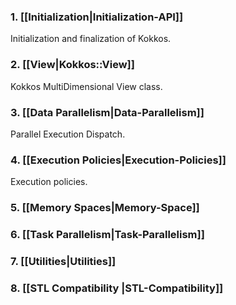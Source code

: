 ### 1. **[[Initialization|Initialization-API]]**
Initialization and finalization of Kokkos. 
### 2. **[[View|Kokkos::View]]**
Kokkos MultiDimensional View class. 
### 3. **[[Data Parallelism|Data-Parallelism]]**
Parallel Execution Dispatch.
### 4. **[[Execution Policies|Execution-Policies]]**
Execution policies.
### 5. **[[Memory Spaces|Memory-Space]]**
### 6. **[[Task Parallelism|Task-Parallelism]]**
### 7. **[[Utilities|Utilities]]**
### 8. **[[STL Compatibility |STL-Compatibility]]**